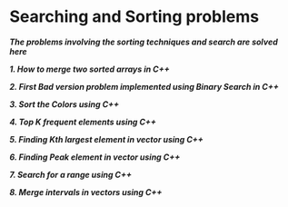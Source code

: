 # Searching and Sorting problems

***The problems involving the sorting techniques and search are solved here***

***1. How to merge two sorted arrays in C++***

***2. First Bad version problem implemented using Binary Search in C++***

***3. Sort the Colors using C++***

***4. Top K frequent elements using C++***

***5. Finding Kth largest element in vector using C++***

***6. Finding Peak element in vector using C++***

***7. Search for a range using C++***

***8. Merge intervals in vectors using C++***
